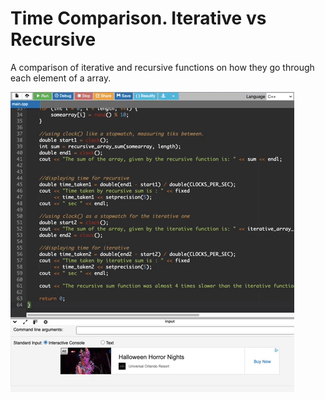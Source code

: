 <h1>Time Comparison. Iterative vs Recursive</h1>

A comparison of iterative and recursive functions on how they go through each element of a array.

![](https://github.com/DavidaTorres1/Recursive-Vs-Iterative/blob/main/giphy.gif)
